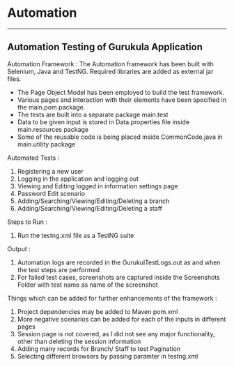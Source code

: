 # Automation
---------------------------------------------------------------------
Automation Testing of Gurukula Application
--------------------------------------------------------------------

Automation Framework : 
The Automation framework has been built with Selenium, Java and TestNG. Required libraries are added as external jar files.
* The Page Object Model has been employed to build the test framework.
* Various pages and interaction with their elements have been specified in the main.pom package. 
* The tests are built into a separate package main.test
* Data to be given input is stored in Data.properties file inside main.resources package
* Some of the reusable code is being placed inside CommonCode.java in main.utility package

Automated Tests : 
1. Registering a new user
2. Logging in the application and logging out
3. Viewing and Editing logged in information settings page
4. Password Edit scenario
5. Adding/Searching/Viewing/Editing/Deleting a branch
6. Adding/Searching/Viewing/Editing/Deleting a staff

Steps to Run :
1. Run the testng.xml file as a TestNG suite 

Output : 
1. Automation logs are recorded in the GurukulTestLogs.out as and when the test steps are performed
2. For failed test cases, screenshots are captured inside the Screenshots Folder with test name as name of the screenshot

Things which can be added for further enhancements of the framework :
1. Project dependencies may be added to Maven pom.xml
2. More negative scenarios can be added for each of the inputs in different pages
3. Session page is not covered, as I did not see any major functionality, other than deleting the session information
4. Adding many records for Branch/ Staff to test Pagination
5. Selecting different browsers by passing paramter in testng.xml

